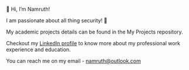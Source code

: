 👋 Hi, I’m Namruth!

I am passionate about all thing security! 🔐 

My academic projects details can be found in the My Projects repository.

Checkout my [LinkedIn profile](linkedin.com/in/namruth-reddy/) to know more about my professional work experience and education.

You can reach me on my email - namruth@outlook.com

<!---
namruth/namruth is a ✨ special ✨ repository because its `README.md` (this file) appears on your GitHub profile.
You can click the Preview link to take a look at your changes.
--->
